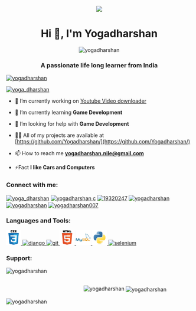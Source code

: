 <p align="center"><img src="https://media.giphy.com/media/qgQUggAC3Pfv687qPC/giphy.gif" width="360"/></p>
<h1 align="center">Hi 👋, I'm Yogadharshan</h1>
<p align="center"> <img src="https://komarev.com/ghpvc/?username=yogadharshan&label=Profile%20views&color=0e75b6&style=flat" alt="yogadharshan" /> </p>

<h3 align="center">A passionate life long learner from India</h3>

<p align="left"> <a href="https://github.com/ryo-ma/github-profile-trophy"><img src="https://github-profile-trophy.vercel.app/?username=yogadharshan" alt="yogadharshan" /></a> </p>

<p align="left"> <a href="https://twitter.com/yoga_dharshan" target="blank"><img src="https://img.shields.io/twitter/follow/yoga_dharshan?logo=twitter&style=for-the-badge" alt="yoga_dharshan" /></a> </p>

- 🔭 I’m currently working on [Youtube Video downloader](https://github.com/Yogadharshan/Youtube-Video-Downloader)

- 🌱 I’m currently learning **Game Development**

- 🤝 I’m looking for help with **Game Development**

- 👨‍💻 All of my projects are available at [https://github.com/Yogadharshan/](https://github.com/Yogadharshan/)

- 📫 How to reach me **yogadharshan.nile@gmail.com**

- ⚡Fact **I like Cars and Computers**

<h3 align="left">Connect with me:</h3>
<p align="left">
<a href="https://twitter.com/yoga_dharshan" target="blank"><img align="center" src="https://raw.githubusercontent.com/rahuldkjain/github-profile-readme-generator/master/src/images/icons/Social/twitter.svg" alt="yoga_dharshan" height="30" width="40" /></a>
<a href="https://linkedin.com/in/yogadharshan c" target="blank"><img align="center" src="https://raw.githubusercontent.com/rahuldkjain/github-profile-readme-generator/master/src/images/icons/Social/linked-in-alt.svg" alt="yogadharshan c" height="30" width="40" /></a>
<a href="https://stackoverflow.com/users/19320247" target="blank"><img align="center" src="https://raw.githubusercontent.com/rahuldkjain/github-profile-readme-generator/master/src/images/icons/Social/stack-overflow.svg" alt="19320247" height="30" width="40" /></a>
<a href="https://www.codechef.com/users/yogadharshan" target="blank"><img align="center" src="https://cdn.jsdelivr.net/npm/simple-icons@3.1.0/icons/codechef.svg" alt="yogadharshan" height="30" width="40" /></a>
<a href="https://www.hackerrank.com/yogadharshan" target="blank"><img align="center" src="https://raw.githubusercontent.com/rahuldkjain/github-profile-readme-generator/master/src/images/icons/Social/hackerrank.svg" alt="yogadharshan" height="30" width="40" /></a>
<a href="https://www.leetcode.com/yogadharshan007" target="blank"><img align="center" src="https://raw.githubusercontent.com/rahuldkjain/github-profile-readme-generator/master/src/images/icons/Social/leet-code.svg" alt="yogadharshan007" height="30" width="40" /></a>
</p>

<h3 align="left">Languages and Tools:</h3>
<p align="left"> <a href="https://www.w3schools.com/css/" target="_blank" rel="noreferrer"> <img src="https://raw.githubusercontent.com/devicons/devicon/master/icons/css3/css3-original-wordmark.svg" alt="css3" width="40" height="40"/> </a> <a href="https://www.djangoproject.com/" target="_blank" rel="noreferrer"> <img src="https://cdn.worldvectorlogo.com/logos/django.svg" alt="django" width="40" height="40"/> </a> <a href="https://git-scm.com/" target="_blank" rel="noreferrer"> <img src="https://www.vectorlogo.zone/logos/git-scm/git-scm-icon.svg" alt="git" width="40" height="40"/> </a> <a href="https://www.w3.org/html/" target="_blank" rel="noreferrer"> <img src="https://raw.githubusercontent.com/devicons/devicon/master/icons/html5/html5-original-wordmark.svg" alt="html5" width="40" height="40"/> </a> <a href="https://www.mysql.com/" target="_blank" rel="noreferrer"> <img src="https://raw.githubusercontent.com/devicons/devicon/master/icons/mysql/mysql-original-wordmark.svg" alt="mysql" width="40" height="40"/> </a> <a href="https://www.python.org" target="_blank" rel="noreferrer"> <img src="https://raw.githubusercontent.com/devicons/devicon/master/icons/python/python-original.svg" alt="python" width="40" height="40"/> </a> <a href="https://www.selenium.dev" target="_blank" rel="noreferrer"> <img src="https://raw.githubusercontent.com/detain/svg-logos/780f25886640cef088af994181646db2f6b1a3f8/svg/selenium-logo.svg" alt="selenium" width="40" height="40"/> </a> </p>

<h3 align="left">Support:</h3>
<p><a href="https://www.buymeacoffee.com/yogadharshan"> <img align="left" src="https://cdn.buymeacoffee.com/buttons/v2/default-yellow.png" height="50" width="210" alt="yogadharshan" /></a></p><br><br>

<p><img align="left" src="https://github-readme-stats.vercel.app/api/top-langs?username=yogadharshan&show_icons=true&locale=en&layout=compact" alt="yogadharshan" /></p>

<p>&nbsp;<img align="center" src="https://github-readme-stats.vercel.app/api?username=yogadharshan&show_icons=true&locale=en" alt="yogadharshan" /></p>

<p><img align="center" src="https://github-readme-streak-stats.herokuapp.com/?user=yogadharshan&" alt="yogadharshan" /></p>
